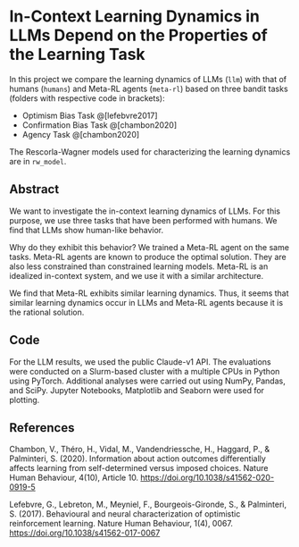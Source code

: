 
# In-Context Learning Dynamics in LLMs Depend on the Properties of the Learning Task

In this project we compare the learning dynamics of LLMs (`llm`) with that of humans (`humans`) and Meta-RL agents (`meta-rl`) based on three bandit tasks (folders with respective code in brackets):
- Optimism Bias Task @[lefebvre2017]
- Confirmation Bias Task @[chambon2020]
- Agency Task @[chambon2020]

The Rescorla-Wagner models used for characterizing the learning dynamics are in `rw_model`.

## Abstract

We want to investigate the in-context learning dynamics of LLMs. For this purpose, we use three tasks that have been performed with humans. We find that LLMs show human-like behavior.

Why do they exhibit this behavior? We trained a Meta-RL agent on the same tasks. Meta-RL agents are known to produce the optimal solution. They are also less constrained than constrained learning models. Meta-RL is an idealized in-context system, and we use it with a similar architecture.

We find that Meta-RL exhibits similar learning dynamics. Thus, it seems that similar learning dynamics occur in LLMs and Meta-RL agents because it is the rational solution. 


## Code

For the LLM results, we used the public Claude-v1 API. The evaluations were conducted on a Slurm-based cluster with a multiple CPUs in Python using PyTorch. 
Additional analyses were carried out using NumPy, Pandas, and SciPy. Jupyter Notebooks, Matplotlib and Seaborn were used for plotting.


## References

Chambon, V., Théro, H., Vidal, M., Vandendriessche, H., Haggard, P., & Palminteri, S. (2020). Information about action outcomes differentially affects learning from self-determined versus imposed choices. Nature Human Behaviour, 4(10), Article 10. https://doi.org/10.1038/s41562-020-0919-5

Lefebvre, G., Lebreton, M., Meyniel, F., Bourgeois-Gironde, S., & Palminteri, S. (2017). Behavioural and neural characterization of optimistic reinforcement learning. Nature Human Behaviour, 1(4), 0067. https://doi.org/10.1038/s41562-017-0067
